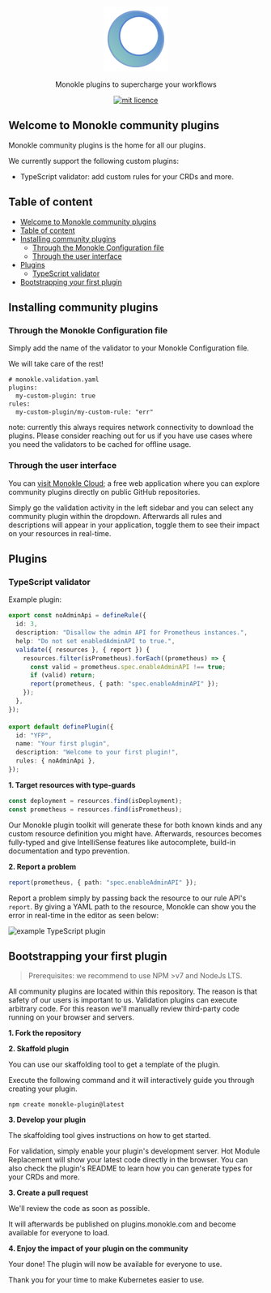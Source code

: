 <p align="center">
  <img src="docs/images/large-icon-256.png" alt="Monokle Logo" width="128" height="128"/>
</p>

<p align="center">
Monokle plugins to supercharge your workflows
</p>

<p align="center">
  <a href="https://github.com/kubeshop/monokle-core/tree/main/packages/validation">
    <img title="mit licence" src="https://img.shields.io/badge/License-MIT-yellow.svg"/>
  </a>
</p>

## Welcome to Monokle community plugins

Monokle community plugins is the home for all our plugins.

We currently support the following custom plugins:

- TypeScript validator: add custom rules for your CRDs and more.

## Table of content

- [Welcome to Monokle community plugins](#welcome-to-monokle-community-plugins)
- [Table of content](#table-of-content)
- [Installing community plugins](#installing-community-plugins)
  - [Through the Monokle Configuration file](#through-the-monokle-configuration-file)
  - [Through the user interface](#through-the-user-interface)
- [Plugins](#plugins)
  - [TypeScript validator](#typescript-validator)
- [Bootstrapping your first plugin](#bootstrapping-your-first-plugin)

## Installing community plugins

### Through the Monokle Configuration file

Simply add the name of the validator to your Monokle Configuration file.

We will take care of the rest!

```
# monokle.validation.yaml
plugins:
  my-custom-plugin: true
rules:
  my-custom-plugin/my-custom-rule: "err"
```

note: currently this always requires network connectivity to download the plugins. Please consider reaching out for us if you have use cases where you need the validators to be cached for offline usage.

### Through the user interface

You can [visit Monokle Cloud](https://app.monokle.com); a free web application where you can explore community plugins directly on public GitHub repositories.

Simply go the validation activity in the left sidebar and you can select any community plugin within the dropdown. Afterwards all rules and descriptions will appear in your application, toggle them to see their impact on your resources in real-time.

## Plugins

### TypeScript validator

Example plugin:

```typescript
export const noAdminApi = defineRule({
  id: 3,
  description: "Disallow the admin API for Prometheus instances.",
  help: "Do not set enabledAdminAPI to true.",
  validate({ resources }, { report }) {
    resources.filter(isPrometheus).forEach((prometheus) => {
      const valid = prometheus.spec.enableAdminAPI !== true;
      if (valid) return;
      report(prometheus, { path: "spec.enableAdminAPI" });
    });
  },
});

export default definePlugin({
  id: "YFP",
  name: "Your first plugin",
  description: "Welcome to your first plugin!",
  rules: { noAdminApi },
});
```

**1. Target resources with type-guards**

```typescript
const deployment = resources.find(isDeployment);
const prometheus = resources.find(isPrometheus);
```

Our Monokle plugin toolkit will generate these for both known kinds and any custom resource definition you might have. Afterwards, resources becomes fully-typed and give IntelliSense
features like autocomplete, build-in documentation and typo prevention.

**2. Report a problem**

```typescript
report(prometheus, { path: "spec.enableAdminAPI" });
```

Report a problem simply by passing back the resource to our rule API's `report`.
By giving a YAML path to the resource, Monokle can show you the error in real-time
in the editor as seen below:

![example TypeScript plugin](/docs/example-ts-plugin.png)

## Bootstrapping your first plugin

> Prerequisites: we recommend to use NPM >v7 and NodeJs LTS.

All community plugins are located within this repository.
The reason is that safety of our users is important to us.
Validation plugins can execute arbitrary code.
For this reason we'll manually review third-party code running on your browser and servers.

**1. Fork the repository**

**2. Skaffold plugin**

You can use our skaffolding tool to get a template of the plugin.

Execute the following command and it will interactively guide you through creating your plugin.

```
npm create monokle-plugin@latest
```

**3. Develop your plugin**

The skaffolding tool gives instructions on how to get started.

For validation, simply enable your plugin's development server. Hot Module Replacement will show your latest code directly in the browser. You can also check the plugin's README to learn how you can generate types for your CRDs and more.

**3. Create a pull request**

We'll review the code as soon as possible.

It will afterwards be published on plugins.monokle.com and become available for everyone to load.

**4. Enjoy the impact of your plugin on the community**

Your done! The plugin will now be available for everyone to use.

Thank you for your time to make Kubernetes easier to use.
